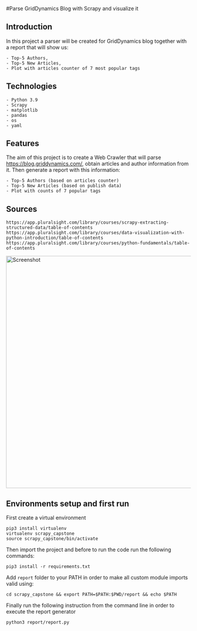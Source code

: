 #Parse GridDynamics Blog with Scrapy and visualize it
## Introduction
   In this project a parser will be created for GridDynamics blog together with a report that will show us:
      
    - Top-5 Authors,
    - Top-5 New Articles,
    - Plot with articles counter of 7 most popular tags
## Technologies
    - Python 3.9
    - Scrapy
    - matplotlib
    - pandas
    - os
    - yaml
## Features
The aim of this project is to create a Web Crawler that will parse https://blog.griddynamics.com/,
obtain articles and author information from it.
Then generate a report with this information:

    - Top-5 Authors (based on articles counter)
    - Top-5 New Articles (based on publish data)
    - Plot with counts of 7 popular tags
## Sources 
    https://app.pluralsight.com/library/courses/scrapy-extracting-structured-data/table-of-contents
    https://app.pluralsight.com/library/courses/data-visualization-with-python-introduction/table-of-contents
    https://app.pluralsight.com/library/courses/python-fundamentals/table-of-contents

<img width="633" alt="Screenshot" src="https://user-images.githubusercontent.com/75839583/103350362-025ffd00-4aa0-11eb-8cce-d58d50f8110b.png">

## Environments setup and first run
First create a virtual environment
```
pip3 install virtualenv
virtualenv scrapy_capstone
source scrapy_capstone/bin/activate
```
Then import the project and before to run the code run the following commands:
```
pip3 install -r requirements.txt
```
Add `report` folder to your PATH in order to make all custom module imports valid using:
```
cd scrapy_capstone && export PATH=$PATH:$PWD/report && echo $PATH
```

Finally run the following instruction from the command line in order to execute the report generator
```
python3 report/report.py
```




